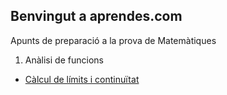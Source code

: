 ## Benvingut a aprendes.com

Apunts de preparació a la prova de Matemàtiques

1. Anàlisi de funcions

  * [Càlcul de límits i continuïtat](https://github.com/maperello/maperello.github.io/edit/main/funcTeo.pdf)
